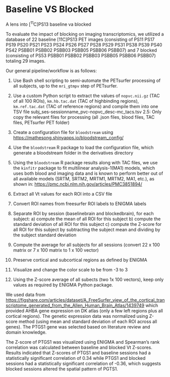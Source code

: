 # Baseline VS Blocked

A lens into [$^{11}$C]PS13 baseline va blocked 

To evaluate the impact of blocking on imaging transcriptomics, we utilized a database of 22 baseline [11C]PS13 PET images (consisting of PS11  PS17  PS19  PS20  PS21  PS23  PS24  PS26  PS27  PS28  PS29  PS31  PS38  PS39  PS40  PS42 PSBB01  PSBB02  PSBB03  PSBB05  PSBB06   PSBB07) and 7 blocked (consisting of PS53  PSBB01  PSBB02  PSBB03  PSBB05  PSBB06   PSBB07) totaling 29 images. 

Our general pipeline/workflow is as follows:
 
1. Use Bash shell scripting to semi-automate the PETsurfer processing of all subjects, up to the `mri_gtmpv` step of PETsurfer. 
2. Use a custom Python script to extract the values of `nopvc.nii.gz` (TAC of all 100 ROIs), `km.hb.tac.dat` (TAC of highbinding regions), `km.ref.tac.dat` (TAC of reference regions) and compile them into one TSV file subj_ses-sessionname_pvc-nopvc_desc-mc_tacs.tsv 
2.5: Only copy the relevant files for processing (all .json files, blood files, TAC files, PETsurfer PET folder)
3. Create a configuration file for `bloodstream` using https://mathesong.shinyapps.io/bloodstream_config/ 
4. Use the `bloodstream` R package to load the configuration file, which generate a bloodstream folder in the derivatives directory 
5. Using the `bloodstream` R package results along with TAC files, we use the `kinfitr` package to fit multilinear analysis-1(MA1) models, which uses both blood and imaging data and is known to perform better out of all available models (SRTM, SRTM2, MRTM1, MRTM2, MA1, etc.), as shown in: https://pmc.ncbi.nlm.nih.gov/articles/PMC3851894/

6. Extract all Vt values for each ROI into a CSV file
7. Convert ROI names from freesurfer ROI labels to ENIGMA labels
8. Separate ROI by session (baselinebrain and blockedbrain), for each subject: 
a) compute the mean of all ROI for this subject
b) compute the standard deviation of all ROI for this subject
c) compute the Z-score for all ROI for this subject by subtracting the subject mean and dividing by the subject standard deviation
9. Compute the average for all subjects for all sessions (convert 22 x 100 matrix or 7 x 100 matrix to 1 x 100 vector)
10. Preserve cortical and subcortical regions as defined by ENIGMA
11. Visualize and change the color scale to be from -3 to 3 

12. Using the Z-score average of all subects (two 1x 100 vectors), keep only values as required by ENIGMA Python package. 

We used data from https://figshare.com/articles/dataset/A_FreeSurfer_view_of_the_cortical_transcriptome_generated_from_the_Allen_Human_Brain_Atlas/1439749 which provided AHBA gene expression on DK atlas (only a few left regions plus all cortical regions). The genetic expression data was normalized using Z-score method (using mean and standard deviation of each ROI across all genes). The PTGS1 gene was selected based on literature review and domain knowledge. 

The Z-score of PTGS1 was visualized using ENIGMA and Spearman’s rank correlation was calculated between baseline and blocked Vt Z-scores. Results indicated that Z-scores of PTGS1 and baseline sessions had a statistically significant correlation of 0.34 while PTGS1 and blocked sessions had a statistically significant correlation of -0.36, which suggests blocked sessions altered the spatial pattern of PGTS1.




